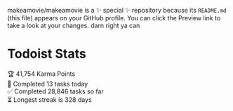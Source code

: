 makeamovie/makeamovie is a ✨ special ✨ repository because its `README.md` (this file) appears on your GitHub profile.
You can click the Preview link to take a look at your changes. darn right ya can

# Todoist Stats

<!-- TODO-IST:START -->
🏆  41,754 Karma Points           
🌸  Completed 13 tasks today           
✅  Completed 28,846 tasks so far           
⏳  Longest streak is 328 days
<!-- TODO-IST:END -->